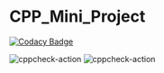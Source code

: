 # CPP_Mini_Project
[![Codacy Badge](https://app.codacy.com/project/badge/Grade/f0f1c5f86e9d458ab49c5d5f1ff36a82)](https://www.codacy.com/gh/99002679/CPP_Mini_Project/dashboard?utm_source=github.com&amp;utm_medium=referral&amp;utm_content=99002679/CPP_Mini_Project&amp;utm_campaign=Badge_Grade)

![cppcheck-action](https://github.com/99002679/CPP_Mini_Project/workflows/cppcheck-action/badge.svg?branch=main)
![cppcheck-action](https://github.com/99002679/CPP_Mini_Project/workflows/cppcheck-action/badge.svg)


